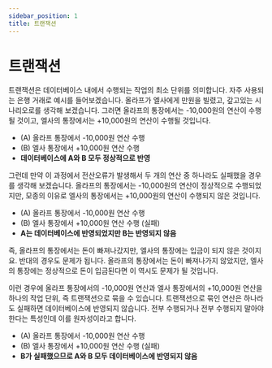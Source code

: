 ```yaml
---
sidebar_position: 1
title: 트랜잭션
---
```


# 트랜잭션

트랜잭션은 데이터베이스 내에서 수행되는 작업의 최소 단위를 의미합니다. 자주 사용되는 은행 거래로 예시를 들어보겠습니다.
올라프가 엘사에게 만원을 빌렸고, 갚고있는 시나리오로를 생각해 보겠습니다.
그러면 올라프의 통장에서는 -10,000원의 연산이 수행될 것이고,
엘사의 통장에서는 +10,000원의 연산이 수행될 것입니다.

- (A) 올라프 통장에서 -10,000원 연산 수행
- (B) 엘사 통장에서 +10,000원 연산 수행
- **데이터베이스에 A와 B 모두 정상적으로 반영**

그런데 만약 이 과정에서 전산오류가 발생해서 두 개의 연산 중 하나라도 실패했을 경우를 생각해 보겠습니다.
올라프의 통장에서는 -10,000원의 연산이 정상적으로 수행되었지만,
모종의 이유로 엘사의 통장에서는 +10,000원의 연산이 수행되지 않은 것입니다.

- (A) 올라프 통장에서 -10,000원 연산 수행
- (B) 엘사 통장에서 +10,000원 연산 수행 (실패)
- **A는 데이터베이스에 반영되었지만 B는 반영되지 않음**

즉, 올라프의 통장에서는 돈이 빠져나갔지만, 엘사의 통장에는 입금이 되지 않은 것이지요.
반대의 경우도 문제가 됩니다. 올라프의 통장에서는 돈이 빠져나가지 않았지만,
엘사의 통장에는 정상적으로 돈이 입금된다면 이 역시도 문제가 될 것입니다.

이런 경우에 올라프 통장에서의 -10,000원 연산과 엘사 통장에서의 +10,000원 연산을
하나의 작업 단위, 즉 트랜잭션으로 묶을 수 있습니다.
트랜잭션으로 묶인 연산은 하나라도 실패하면 데이터베이스에 반영되지 않습니다.
전부 수행되거나 전부 수행되지 말아야한다는 특성인데 이를 원자성이라고 합니다.

- (A) 올라프 통장에서 -10,000원 연산 수행
- (B) 엘사 통장에서 +10,000원 연산 수행 (실패)
- **B가 실패했으므로 A와 B 모두 데이터베이스에 반영되지 않음**
